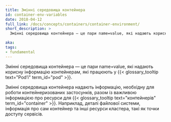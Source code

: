 ```yaml
---
title: Змінні середовища контейнера
id: container-env-variables
date: 2018-04-12
full_link: /docs/concepts/containers/container-environment/
short_description: >
  Змінні середовища контейнера — це пари name=value, які надають корисну інформацію контейнерам, які працюють у Podʼі.

aka: 
tags:
- fundamental
---
```

Змінні середовища контейнера — це пари name=value, які надають корисну інформацію контейнерам, які працюють у {{< glossary_tooltip text="Podʼі" term_id="pod" >}}.

<!--more-->

Змінні середовища контейнера надають інформацію, необхідну для роботи контейнеризованих застосунків, разом із важливою інформацією про ресурси для {{< glossary_tooltip text="контейнерів" term_id="container" >}}. Наприклад, деталі файлової системи, інформація про сам контейнер та інші ресурси кластера, такі як точки доступу сервісів.
